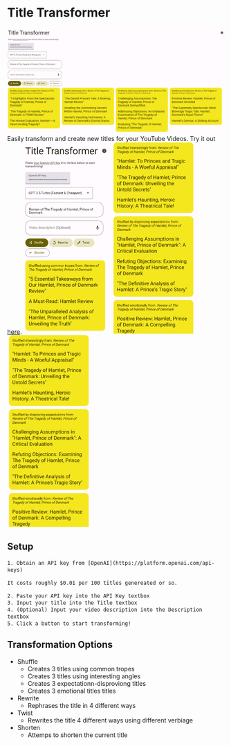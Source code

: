 # Title Transformer
![Header](Header.png)
Easily transform and create new titles for your YouTube Videos.
Try it out [here](http://thatmacdaddy.me/title-transformer/).
<img src="Mobile1.png" alt="Mobile" width="200">
<img src="Mobile2.png" alt="Mobile" width="200">
<img src="Mobile2.png" alt="Mobile" width="200">

## Setup
    1. Obtain an API key from [OpenAI](https://platform.openai.com/api-keys)
```
It costs roughly $0.01 per 100 titles genereated or so.
```
    2. Paste your API key into the API Key textbox
    3. Input your title into the Title textbox
    4. (Optional) Input your video description into the Description textbox
    5. Click a button to start transforming!

## Transformation Options

- Shuffle
  - Creates 3 titles using common tropes
  - Creates 3 titles using interesting angles
  - Creates 3 expectationn-disproviong titles
  - Creates 3 emotional titles titles
- Rewrite
  - Rephrases the title in 4 different ways
- Twist
  - Rewrites the title 4 different ways using different verbiage
- Shorten
  - Attemps to shorten the current title
